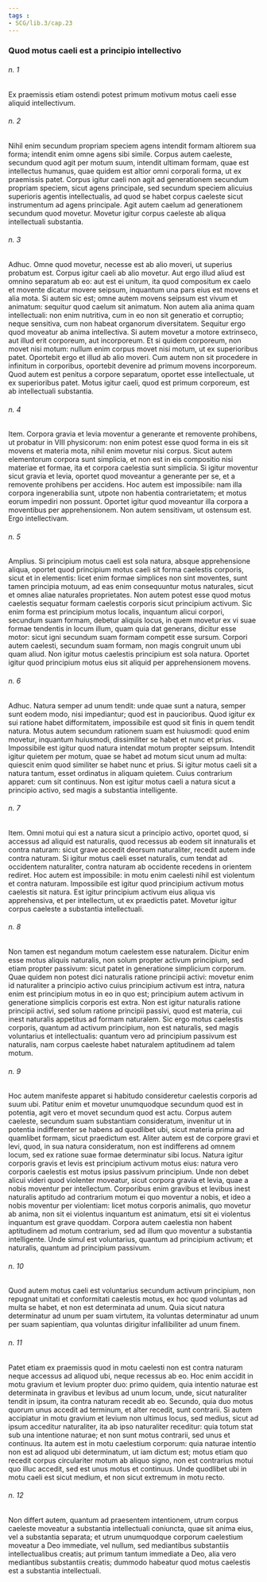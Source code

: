 ```yaml
---
tags : 
- SCG/lib.3/cap.23
---
```


### Quod motus caeli est a principio intellectivo

###### n. 1
Ex praemissis etiam ostendi potest primum motivum motus caeli esse aliquid intellectivum.

###### n. 2
Nihil enim secundum propriam speciem agens intendit formam altiorem sua forma; intendit enim omne agens sibi simile. Corpus autem caeleste, secundum quod agit per motum suum, intendit ultimam formam, quae est intellectus humanus, quae quidem est altior omni corporali forma, ut ex praemissis patet. Corpus igitur caeli non agit ad generationem secundum propriam speciem, sicut agens principale, sed secundum speciem alicuius superioris agentis intellectualis, ad quod se habet corpus caeleste sicut instrumentum ad agens principale. Agit autem caelum ad generationem secundum quod movetur. Movetur igitur corpus caeleste ab aliqua intellectuali substantia.

###### n. 3
Adhuc. Omne quod movetur, necesse est ab alio moveri, ut superius probatum est. Corpus igitur caeli ab alio movetur. Aut ergo illud aliud est omnino separatum ab eo: aut est ei unitum, ita quod compositum ex caelo et movente dicatur movere seipsum, inquantum una pars eius est movens et alia mota. Si autem sic est; omne autem movens seipsum est vivum et animatum: sequitur quod caelum sit animatum. Non autem alia anima quam intellectuali: non enim nutritiva, cum in eo non sit generatio et corruptio; neque sensitiva, cum non habeat organorum diversitatem. Sequitur ergo quod moveatur ab anima intellectiva. Si autem movetur a motore extrinseco, aut illud erit corporeum, aut incorporeum. Et si quidem corporeum, non movet nisi motum: nullum enim corpus movet nisi motum, ut ex superioribus patet. Oportebit ergo et illud ab alio moveri. Cum autem non sit procedere in infinitum in corporibus, oportebit devenire ad primum movens incorporeum. Quod autem est penitus a corpore separatum, oportet esse intellectuale, ut ex superioribus patet. Motus igitur caeli, quod est primum corporeum, est ab intellectuali substantia.

###### n. 4
Item. Corpora gravia et levia moventur a generante et removente prohibens, ut probatur in VIII physicorum: non enim potest esse quod forma in eis sit movens et materia mota, nihil enim movetur nisi corpus. Sicut autem elementorum corpora sunt simplicia, et non est in eis compositio nisi materiae et formae, ita et corpora caelestia sunt simplicia. Si igitur moventur sicut gravia et levia, oportet quod moveantur a generante per se, et a removente prohibens per accidens. Hoc autem est impossibile: nam illa corpora ingenerabilia sunt, utpote non habentia contrarietatem; et motus eorum impediri non possunt. Oportet igitur quod moveantur illa corpora a moventibus per apprehensionem. Non autem sensitivam, ut ostensum est. Ergo intellectivam.

###### n. 5
Amplius. Si principium motus caeli est sola natura, absque apprehensione aliqua, oportet quod principium motus caeli sit forma caelestis corporis, sicut et in elementis: licet enim formae simplices non sint moventes, sunt tamen principia motuum, ad eas enim consequuntur motus naturales, sicut et omnes aliae naturales proprietates. Non autem potest esse quod motus caelestis sequatur formam caelestis corporis sicut principium activum. Sic enim forma est principium motus localis, inquantum alicui corpori, secundum suam formam, debetur aliquis locus, in quem movetur ex vi suae formae tendentis in locum illum, quam quia dat generans, dicitur esse motor: sicut igni secundum suam formam competit esse sursum. Corpori autem caelesti, secundum suam formam, non magis congruit unum ubi quam aliud. Non igitur motus caelestis principium est sola natura. Oportet igitur quod principium motus eius sit aliquid per apprehensionem movens.

###### n. 6
Adhuc. Natura semper ad unum tendit: unde quae sunt a natura, semper sunt eodem modo, nisi impediantur; quod est in paucioribus. Quod igitur ex sui ratione habet difformitatem, impossibile est quod sit finis in quem tendit natura. Motus autem secundum rationem suam est huiusmodi: quod enim movetur, inquantum huiusmodi, dissimiliter se habet et nunc et prius. Impossibile est igitur quod natura intendat motum propter seipsum. Intendit igitur quietem per motum, quae se habet ad motum sicut unum ad multa: quiescit enim quod similiter se habet nunc et prius. Si igitur motus caeli sit a natura tantum, esset ordinatus in aliquam quietem. Cuius contrarium apparet: cum sit continuus. Non est igitur motus caeli a natura sicut a principio activo, sed magis a substantia intelligente.

###### n. 7
Item. Omni motui qui est a natura sicut a principio activo, oportet quod, si accessus ad aliquid est naturalis, quod recessus ab eodem sit innaturalis et contra naturam: sicut grave accedit deorsum naturaliter, recedit autem inde contra naturam. Si igitur motus caeli esset naturalis, cum tendat ad occidentem naturaliter, contra naturam ab occidente recedens in orientem rediret. Hoc autem est impossibile: in motu enim caelesti nihil est violentum et contra naturam. Impossibile est igitur quod principium activum motus caelestis sit natura. Est igitur principium activum eius aliqua vis apprehensiva, et per intellectum, ut ex praedictis patet. Movetur igitur corpus caeleste a substantia intellectuali.

###### n. 8
Non tamen est negandum motum caelestem esse naturalem. Dicitur enim esse motus aliquis naturalis, non solum propter activum principium, sed etiam propter passivum: sicut patet in generatione simplicium corporum. Quae quidem non potest dici naturalis ratione principii activi: movetur enim id naturaliter a principio activo cuius principium activum est intra, natura enim est principium motus in eo in quo est; principium autem activum in generatione simplicis corporis est extra. Non est igitur naturalis ratione principii activi, sed solum ratione principii passivi, quod est materia, cui inest naturalis appetitus ad formam naturalem. Sic ergo motus caelestis corporis, quantum ad activum principium, non est naturalis, sed magis voluntarius et intellectualis: quantum vero ad principium passivum est naturalis, nam corpus caeleste habet naturalem aptitudinem ad talem motum.

###### n. 9
Hoc autem manifeste apparet si habitudo consideretur caelestis corporis ad suum ubi. Patitur enim et movetur unumquodque secundum quod est in potentia, agit vero et movet secundum quod est actu. Corpus autem caeleste, secundum suam substantiam consideratum, invenitur ut in potentia indifferenter se habens ad quodlibet ubi, sicut materia prima ad quamlibet formam, sicut praedictum est. Aliter autem est de corpore gravi et levi, quod, in sua natura consideratum, non est indifferens ad omnem locum, sed ex ratione suae formae determinatur sibi locus. Natura igitur corporis gravis et levis est principium activum motus eius: natura vero corporis caelestis est motus ipsius passivum principium. Unde non debet alicui videri quod violenter moveatur, sicut corpora gravia et levia, quae a nobis moventur per intellectum. Corporibus enim gravibus et levibus inest naturalis aptitudo ad contrarium motum ei quo moventur a nobis, et ideo a nobis moventur per violentiam: licet motus corporis animalis, quo movetur ab anima, non sit ei violentus inquantum est animatum, etsi sit ei violentus inquantum est grave quoddam. Corpora autem caelestia non habent aptitudinem ad motum contrarium, sed ad illum quo moventur a substantia intelligente. Unde simul est voluntarius, quantum ad principium activum; et naturalis, quantum ad principium passivum.

###### n. 10
Quod autem motus caeli est voluntarius secundum activum principium, non repugnat unitati et conformitati caelestis motus, ex hoc quod voluntas ad multa se habet, et non est determinata ad unum. Quia sicut natura determinatur ad unum per suam virtutem, ita voluntas determinatur ad unum per suam sapientiam, qua voluntas dirigitur infallibiliter ad unum finem.

###### n. 11
Patet etiam ex praemissis quod in motu caelesti non est contra naturam neque accessus ad aliquod ubi, neque recessus ab eo. Hoc enim accidit in motu gravium et levium propter duo: primo quidem, quia intentio naturae est determinata in gravibus et levibus ad unum locum, unde, sicut naturaliter tendit in ipsum, ita contra naturam recedit ab eo. Secundo, quia duo motus quorum unus accedit ad terminum, et alter recedit, sunt contrarii. Si autem accipiatur in motu gravium et levium non ultimus locus, sed medius, sicut ad ipsum acceditur naturaliter, ita ab ipso naturaliter receditur: quia totum stat sub una intentione naturae; et non sunt motus contrarii, sed unus et continuus. Ita autem est in motu caelestium corporum: quia naturae intentio non est ad aliquod ubi determinatum, ut iam dictum est; motus etiam quo recedit corpus circulariter motum ab aliquo signo, non est contrarius motui quo illuc accedit, sed est unus motus et continuus. Unde quodlibet ubi in motu caeli est sicut medium, et non sicut extremum in motu recto.

###### n. 12
Non differt autem, quantum ad praesentem intentionem, utrum corpus caeleste moveatur a substantia intellectuali coniuncta, quae sit anima eius, vel a substantia separata; et utrum unumquodque corporum caelestium moveatur a Deo immediate, vel nullum, sed mediantibus substantiis intellectualibus creatis; aut primum tantum immediate a Deo, alia vero mediantibus substantiis creatis; dummodo habeatur quod motus caelestis est a substantia intellectuali.

